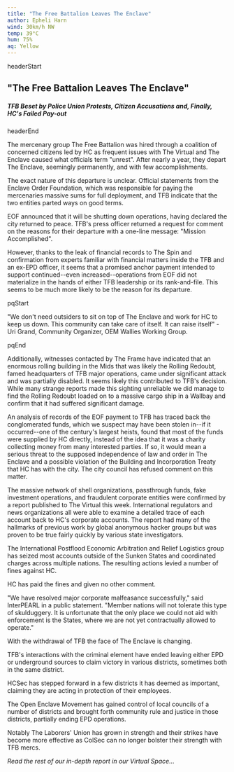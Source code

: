 ```yaml
---
title: "The Free Battalion Leaves The Enclave"
author: Epheli Harn
wind: 30km/h NW
temp: 39°C
hum: 75%
aq: Yellow
---
```


headerStart
  
## "The Free Battalion Leaves The Enclave"

##### TFB Beset by Police Union Protests, Citizen Accusations and, Finally, HC's Failed Pay-out

headerEnd

The mercenary group The Free Battalion was hired through a coalition of concerned citizens led by HC as frequent issues with The Virtual and The Enclave caused what officials term "unrest". After nearly a year, they depart The Enclave, seemingly permanently, and with few accomplishments. 

The exact nature of this departure is unclear. Official statements from the Enclave Order Foundation, which was responsible for paying the mercenaries massive sums for full deployment, and TFB indicate that the two entities parted ways on good terms. 

EOF announced that it will be shutting down operations, having declared the city returned to peace. TFB's press officer returned a request for comment on the reasons for their departure with a one-line message: "Mission Accomplished". 

However, thanks to the leak of financial records to The Spin and confirmation from experts familiar with financial matters inside the TFB and an ex-EPD officer, it seems that a promised anchor payment intended to support continued--even increased--operations from EOF did not materialize in the hands of either TFB leadership or its rank-and-file. This seems to be much more likely to be the reason for its departure. 

pqStart

"We don't need outsiders to sit on top of The Enclave and work for HC to keep us down. This community can take care of itself. It can raise itself" - Uri Grand, Community Organizer, OEM Wallies Working Group.

pqEnd

Additionally, witnesses contacted by The Frame have indicated that an enormous rolling building in the Mids that was likely the Rolling Redoubt, famed headquarters of TFB major operations, came under significant attack and was partially disabled. It seems likely this contributed to TFB's decision. While many strange reports made this sighting unreliable we did manage to find the Rolling Redoubt loaded on to a massive cargo ship in a Wallbay and confirm that it had suffered significant damage. 

An analysis of records of the EOF payment to TFB has traced back the conglomerated funds, which we suspect may have been stolen in--if it occurred--one of the century's largest heists, found that most of the funds were supplied by HC directly, instead of the idea that it was a charity collecting money from many interested parties. If so, it would mean a serious threat to the supposed independence of law and order in The Enclave and a possible violation of the Building and Incorporation Treaty that HC has with the city. The city council has refused comment on this matter. 

The massive network of shell organizations, passthrough funds, fake investment operations, and fraudulent corporate entities were confirmed by a report published to The Virtual this week. International regulators and news organizations all were able to examine a detailed trace of each account back to HC's corporate accounts. The report had many of the hallmarks of previous work by global anonymous hacker groups but was proven to be true fairly quickly by various state investigators.  

The International Postflood Economic Arbitration and Relief Logistics group has seized most accounts outside of the Sunken States and coordinated charges across multiple nations. The resulting actions levied a number of fines against HC. 

HC has paid the fines and given no other comment. 

"We have resolved major corporate malfeasance successfully," said InterPEARL in a public statement. "Member nations will not tolerate this type of skulduggery. It is unfortunate that the only place we could not aid with enforcement is the States, where we are not yet contractually allowed to operate."

With the withdrawal of TFB the face of The Enclave is changing. 

TFB's interactions with the criminal element have ended leaving either EPD or underground sources to claim victory in various districts, sometimes both in the same district. 

HCSec has stepped forward in a few districts it has deemed as important, claiming they are acting in protection of their employees. 

The Open Enclave Movement has gained control of local councils of a number of districts and brought forth community rule and justice in those districts, partially ending EPD operations. 

Notably The Laborers' Union has grown in strength and their strikes have become more effective as ColSec can no longer bolster their strength with TFB mercs. 

*Read the rest of our in-depth report in our Virtual Space…*